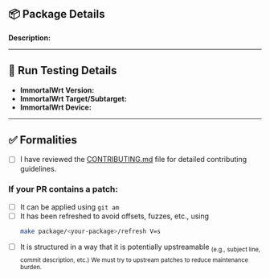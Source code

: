 ## 📦 Package Details

**Description:**
<!-- Briefly describe what this package does or what changes are introduced -->

---

## 🧪 Run Testing Details

- **ImmortalWrt Version:**
- **ImmortalWrt Target/Subtarget:**
- **ImmortalWrt Device:**

---

## ✅ Formalities

- [ ] I have reviewed the [CONTRIBUTING.md](../CONTRIBUTING.md) file for detailed contributing guidelines.

### If your PR contains a patch:

- [ ] It can be applied using `git am`
- [ ] It has been refreshed to avoid offsets, fuzzes, etc., using
  ```bash
  make package/<your-package>/refresh V=s
  ```
- [ ] It is structured in a way that it is potentially upstreamable
<sub>(e.g., subject line, commit description, etc.)</sub>
<sub>We must try to upstream patches to reduce maintenance burden.</sub>
